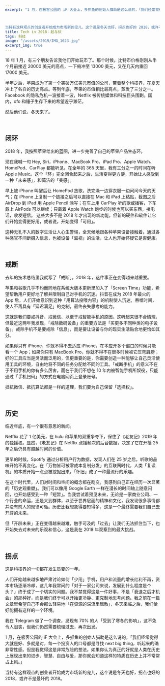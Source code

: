 ```yaml
---
excerpt: "1 月，在极客公园的 iF 大会上，多抓鱼的创始人猫助是这么说的，「我们经常觉得大就是好、多就是对，每一个投资人的口号都是寻找 next big thing，听起来的确非常性感。但是我觉得这是非常危险的想法，如果你认为真正的好就是人类在历史上展现出来的进步、智慧、自由与爱，那你就会知道这样的特质在历史上并不常常占上风。」



当持有这样观点的创业者开始成为市场新的宠儿，这个说是冬天也好，拐点也好的 2018，或许不是最坏的 2018。"
title: Tech in 2018：起与伏
tags: 科技
image: "/assets/2019/IMG_1623.jpg"
excerpt_img: true
---
```


18 年 1 月，有三个朋友告诉我他们开始玩币了。那个时候，比特币价格刚刚从半个月前接近 20000 美元的高点，一下俯冲至 13000 美元，又在几天内重回 17000 美元。

半年之后，苹果成为了第一个突破万亿美元市值的公司，带着整个科技界，在夏天冲上了各自的历史高点。等到年底，苹果的市值相比最高点，蒸发了三分之一。Facebook 的隐私危机一波接着一波，Netflix 被传统媒体和科技巨头围剿。国内，ofo 和锤子生存下来的希望近乎渺茫。

然后他们说，冬天来了。

<br>

## 闭环
2018 年，我按照苹果给出的蓝图，进一步完善了自己的苹果产品生态环。

现在我喊一句 Hey, Siri，iPhone、MacBook Pro、iPad Pro、Apple Watch、HomePod、CarPlay 都能听见。在全年的 365 天里，我有三分之一的时间在听 Apple Music。这个「环」完全闭合起来之后，生活变得更方便，开始让人感受到一种「未来感」，和简洁的「美感」。

早上被 iPhone 叫醒后让 HomePod 放歌，洗完澡一边穿衣服一边问问今天的天气；在 iPhone 上复制一个链接之后可以直接在 Mac 和 iPad 上粘贴，截图之后 AirDrop 到 iPad 用 Apple Pencil 涂写；在车上用 CarPlay 听的歌或播客，下车戴上 AirPods 可以继续；只戴着 Apple Watch 跑步的时候也可以买东西，接电话，收发短信。
这些大多不是 2018 年才出现的新功能，但新的硬件和软件让它们开始变得更好用，或者说，开始变得「可用」。

这种无孔不入的数字生活让人心生警惕，全天候地跟各种苹果设备接触着，通过各种感官不间断摄入信息，也被设备「监视」的生活，让人也开始怀疑它是否健康。

<br>

## 戒断
去年的技术总结里我就写了「戒断」。2018 年，这件事正在变得越来越重要。

苹果和谷歌几乎不约而同地在系统大版本更新里加入了「Screen Time」功能，希望帮助用户更好地了解并限制自己对手机的沉迷。抖音在成为 2018 年最火的 App 后，人们开始意识到这种「用算法投喂内容」的机制使人沉迷，吞噬时间，使人不再具有「延迟满足」的克制，最终丧失思考的能力。

这就是我们要戒抖音、戒微信、以至于戒智能手机的原因。这听起来很不合情理，但最近这两年我发现，「戒除数码设备」的重要方法是「买更多不同种类的电子设备」。戒除手机不是要戒除「信息」，而是要让设备与你的现实生活贴合地更恰如其分。

如果你只有 iPhone，你就不得不去适应 iPhone，在本应开多个窗口的时候只能看一个 App；如果你只有 MacBook Pro，你就不得不在很多时候被它压弯肩膀；好的工具应当是灵活而泛用的，但更重要的是，你需要创造一种能够让自己灵活使用工具的环境，自由地将不同的任务分配给不同的工具。「戒断手机」的意义不在于不用手机的你有多么厉害，而在于我们不想在 10 年内被智能手机所奴役，只能通过「手机扫码」的方式在电脑网页上登录账号。

抵抗微信、抵抗算法都是一样的道理，我们要为自己保留「选择权」。

<br>

## 历史
临近年底，有一个很有意思的新闻。

Netflix 花了 1 亿美元，在 hulu 和苹果的双重争夺下，保住了《老友记》2019 年的独播权。显然，《老友记》在 Netflix 点播频次的后台数据，决定了它在开播 25 年之后仍具有超越时间的价值。

更早的时候，Spotify 通过分析用户行为数据，发现人们在 25 岁之后，听歌的品味开始不再变化。在「万物皆可被零成本复制分发」的互联网时代，人类「复读机」的本质开始一点点被挖掘出来，「怀旧」成了一种最流行的乐趣。

在这个时代里，人们对时间和空间的概念都在剧变，我感到自己正在经历一次显著的「历史观重塑」。我们可以像用 Google Earth 一样在漫长的时间轴上随意闪回，也开始感受到一种「短暂」。当我尝试着预见未来，无论是一家商业公司、一个行业的命运，还是大到群体，以至于世界层面的精神和文化，我发现很多事情都并没有前人的规律可循。历史比我想象得要短得多，这是一个最终需要我们自己去开辟的未来。

但「开辟未来」正在变得越来越难，触手可及的「过去」让我们无法抓住当下，也开始失去对未来的乐观和信心，这是我在 2018 年观察到的最大挑战。

<br>

## 拐点
这是科技界的一切都在发生质变的一年。

人们开始越来越多地严肃讨论如何「少用」手机，用户和流量的增长红利不再，资本市场逐渐冷却，这几年我常问的「对于一家公司来说，发展到什么程度是个头？」终于成了一个切实的问题。我不禁觉得这是一件好事，不是「衰退之后才机会」的那种好，而是我们终于可以开始更冷静、更克制地思考问题。我之前在一篇文章里希望自己不会那么轻易地「在资源的湍流里飘散」，冬天来临之后，我们恰好能拥有这样的一个环境。

我在 Telegram 做了一个调查，发现有 70% 的人「受到了寒冬的影响」，这不免令人沮丧，但我们仍然需要梳理过去，再次出发。

1 月，在极客公园的 iF 大会上，多抓鱼的创始人猫助是这么说的，「我们经常觉得大就是好、多就是对，每一个投资人的口号都是寻找 next big thing，听起来的确非常性感。但是我觉得这是非常危险的想法，如果你认为真正的好就是人类在历史上展现出来的进步、智慧、自由与爱，那你就会知道这样的特质在历史上并不常常占上风。」

当持有这样观点的创业者开始成为市场新的宠儿，这个说是冬天也好，拐点也好的 2018，或许不是最坏的 2018。